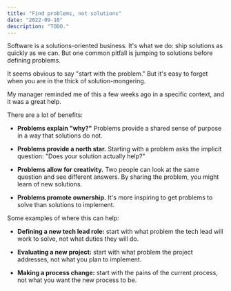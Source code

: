 ```yaml
---
title: "Find problems, not solutions"
date: "2022-09-10"
description: "TODO."
---
```


Software is a solutions-oriented business. It's what we do: ship solutions as quickly as we can. But one common pitfall is jumping to solutions before defining problems. 

It seems obvious to say "start with the problem." But it's easy to forget when you are in the thick of solution-mongering.

My manager reminded me of this a few weeks ago in a specific context, and it was a great help.

There are a lot of benefits:

- **Problems explain "why?"**
Problems provide a shared sense of purpose in a way that solutions do not.

- **Problems provide a north star.** 
Starting with a problem asks the implicit question: "Does your solution actually help?"

- **Problems allow for creativity.** 
Two people can look at the same question and see different answers. By sharing the problem, you might learn of new solutions.

- **Problems promote ownership.** 
It's more inspiring to get problems to solve than solutions to implement.

Some examples of where this can help:

- **Defining a new tech lead role:** start with what problem the tech lead will work to solve, not what duties they will do.

- **Evaluating a new project:** start with what problem the project addresses, not what you plan to implement.

- **Making a process change:** start with the pains of the current process, not what you want the new process to be. 
